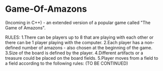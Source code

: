 # Game-Of-Amazons
(Incoming in C++) - an extended version of a popular game called "The Game of Amazons".

RULES:
1.There can be players up to 8 that are playing with each other or there can be 1 player playing with the computer.
2.Each player has a non-defined number of amazons - also chosen at the beginning of the game.
3.Size of the board is defined by the player.
4.Different artifacts or a treasure could be placed on the board fields.
5.Player moves from a field to a field according to the following rules: (TO BE CONTINUED)
